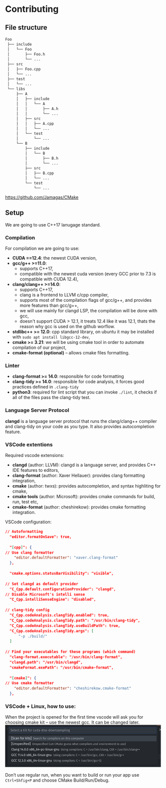 # Contributing

## File structure

```
Foo
 ├── include
 │   └── Foo
 │       ├── Foo.h
 │       └── ...
 ├── src
 │   ├── Foo.cpp
 │   └── ...
 ├── test
 │   └── ...
 └── libs
     ├── A
     │   ├── include
     │   │   └── A
     │   │       ├── A.h
     │   │       └── ...
     │   ├── src
     │   │   ├── A.cpp
     │   │   └── ...
     │   └── test
     │       └── ...
     └── B
         ├── include
         │   └── B
         │       ├── B.h
         │       └── ...
         ├── src
         │   ├── B.cpp
         │   └── ...
         └── test
             └── ...
```

https://github.com/Jamagas/CMake

## Setup
We are going to use C++17 lanugage standard.
### Compilation
For compilation we are going to use:
- **CUDA ==12.4**: the newest CUDA version,
- **gcc/g++ >=11.0**: 
  - supports C++17,
  - compatible with the newest cuda version (every GCC prior to 7.3 is compatible with CUDA 12.4), 
- **clang/clang++ >=14.0**:
  - supports C++17,
  - clang is a frontend to LLVM c/cpp compiler,
  - supports most of the compilation flags of gcc/g++, and provides more features than gcc/g++, 
  - we will use mainly for clangd LSP, the compilation will be done with gcc,
  - doesn't support CUDA > 12.1, it treats 12.4 like it was 12.1, thats the reason why gcc is used on the github worflow.
- **stdlibc++ >= 12.0**: cpp standard library, on ubuntu it may be installed with `sudo apt install libgcc-12-dev`,
- **cmake >= 3.21**: we will be using cmake tool in order to automate compilation of our project,
- **cmake-format (optional)** – allows cmake files formatting.


### Linter
- **clang-format >= 14.0**: responsible for code formatting
- **clang-tidy >= 14.0**: responsible for code analysis, it forces good practices defined in `.clang-tidy`
- **python3**: required for lint script that you can invoke `./lint`, it checks if all of the files pass the clang-tidy test.

### Language Server Protocol
**clangd** is a language server protocol that runs the clang/clang++ compiler and clang-tidy on your code as you type. It also provides autocompletion feature.

### VSCode extentions
Required vscode extensions:
- **clangd** (author: LLVM): clangd is a language server, and provides C++ IDE features to editors,
- **clang-format** (author: Xaver Hellauer): provides clang formatting integration,
- **cmake** (author: twxs): provides autocompletion, and syntax highliting for cmake,
- **cmake tools** (author: Microsoft): provides cmake commands for build, run, test etc,
- **cmake-format** (author: cheshirekow): provides cmake formatting integration.

VSCode configuration:

```json
// Autoformatting
  "editor.formatOnSave": true,

  "[cpp]": {
// Use clang formatter
    "editor.defaultFormatter": "xaver.clang-format"
  },

  "cmake.options.statusBarVisibility": "visible",

// Set clangd as default provider
  "C_Cpp.default.configurationProvider": "clangd",
// Disable Microsoft's intelli sense
  "C_Cpp.intelliSenseEngine": "disabled",

// clang-tidy config
  "C_Cpp.codeAnalysis.clangTidy.enabled": true,
  "C_Cpp.codeAnalysis.clangTidy.path": "/usr/bin/clang-tidy",
  "C_Cpp.codeAnalysis.clangTidy.useBuildPath": true,
  "C_Cpp.codeAnalysis.clangTidy.args": [
      "-p ./build/"
  ]

// Find your executables for these programs (which command)
  "clang-format.executable": "/usr/bin/clang-format",
  "clangd.path": "/usr/bin/clangd",
  "cmakeFormat.exePath": "/usr/bin/cmake-format",

  "[cmake]": {
// Use cmake formatter
    "editor.defaultFormatter": "cheshirekow.cmake-format"
  },
```

### VSCode + Linux, how to use:
When the project is opened for the first time vscode will ask you for choosing cmake kit – use the newest gcc. It can be changed later.
<img src="img/vscode-cmake-kit.png" />


Don’t use regular run, when you want to build or run your app use `Ctrl+Shfig+P` and choose CMake Build/Run/Debug.
